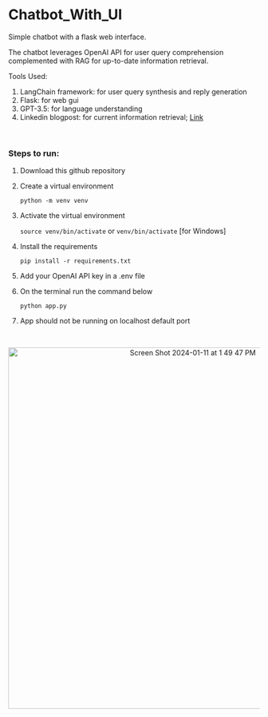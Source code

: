 # Chatbot_With_UI

Simple chatbot with a flask web interface.

The chatbot leverages OpenAI API for user query comprehension complemented with RAG for up-to-date information retrieval.

Tools Used: 
  1. LangChain framework: for user query synthesis and reply generation
  2. Flask: for web gui
  3. GPT-3.5: for language understanding
  4. Linkedin blogpost: for current information retrieval; [Link](https://www.linkedin.com/pulse/insights-post-pandemic-economy-our-2024-global-market-rob-sharps-jcnmc)

<br>


### **Steps to run:**

1. Download this github repository
2. Create a virtual environment

     `python -m venv venv`
3. Activate the virtual environment

    `source venv/bin/activate` or `venv/bin/activate` [for Windows]

4. Install the requirements

   `pip install -r requirements.txt`

5. Add your OpenAI API key in a .env file
6. On the terminal run the command below 

     `python app.py`

7. App should not be running on localhost default port

<br>

<p align="center">
<img align="center" width="724" alt="Screen Shot 2024-01-11 at 1 49 47 PM" src="https://github.com/ashhass/Chatbot/assets/53818655/e6b2d942-0db5-4d40-b05a-b70d2b5fd042" >
</p>
